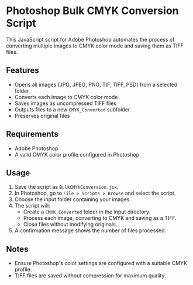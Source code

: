 # Photoshop Bulk CMYK Conversion Script

This JavaScript script for Adobe Photoshop automates the process of converting multiple images to CMYK color mode and saving them as TIFF files.

## Features
- Opens all images (JPG, JPEG, PNG, TIF, TIFF, PSD) from a selected folder
- Converts each image to CMYK color mode
- Saves images as uncompressed TIFF files
- Outputs files to a new `CMYK_Converted` subfolder
- Preserves original files

## Requirements
- Adobe Photoshop
- A valid CMYK color profile configured in Photoshop

## Usage
1. Save the script as `BulkCMYKConversion.jsx`.
2. In Photoshop, go to `File > Scripts > Browse` and select the script.
3. Choose the input folder containing your images.
4. The script will:
   - Create a `CMYK_Converted` folder in the input directory.
   - Process each image, converting to CMYK and saving as a TIFF.
   - Close files without modifying originals.
5. A confirmation message shows the number of files processed.

## Notes
- Ensure Photoshop's color settings are configured with a suitable CMYK profile.
- TIFF files are saved without compression for maximum quality.
